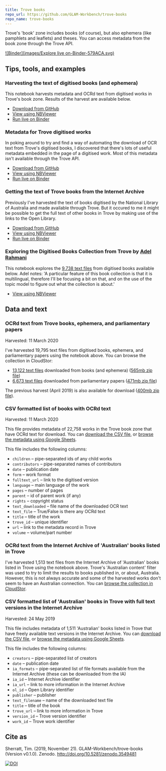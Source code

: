 ```yaml
---
title: Trove books
repo_url: https://github.com/GLAM-Workbench/trove-books
repo_name: trove-books
---
```


Trove's 'book' zone includes books (of course), but also ephemera (like pamphlets and leaflets) and theses. You can access metadata from the book zone through the Trove API.

[![Binder](images/Explore live on-Binder-579ACA.svg)](https://mybinder.org/v2/gh/GLAM-Workbench/trove-books/master?urlpath=lab)

## Tips, tools, and examples

### Harvesting the text of digitised books (and ephemera)
This notebook harvests metadata and OCRd text from digitised works in Trove's book zone. Results of the harvest are available below.

* [Download from GitHub](https://github.com/GLAM-Workbench/trove-books/blob/master/Harvesting-digitised-books.ipynb)
* [View using NBViewer](https://nbviewer.jupyter.org/github/GLAM-Workbench/trove-books/blob/master/Harvesting-digitised-books.ipynb)
* [Run live on Binder](https://mybinder.org/v2/gh/GLAM-Workbench/trove-books/master?urlpath=lab%2Ftree%2FHarvesting-digitised-books.ipynb)

### Metadata for Trove digitised works
In poking around to try and find a way of automating the download of OCR text from Trove's digitised books, I discovered that there's lots of useful metadata embedded in the page of a digitised work. Most of this metadata isn't available through the Trove API.

* [Download from GitHub](https://github.com/GLAM-Workbench/trove-books/blob/master/Metadata-for-Trove-digitised-works.ipynb)
* [View using NBViewer](https://nbviewer.jupyter.org/github/GLAM-Workbench/trove-books/blob/master/Metadata-for-Trove-digitised-works.ipynb)
* [Run live on Binder](https://mybinder.org/v2/gh/GLAM-Workbench/trove-books/master?urlpath=lab%2Ftree%2FMetadata-for-Trove-digitised-works.ipynb)

### Getting the text of Trove books from the Internet Archive
Previously I've harvested the text of books digitised by the National Library of Australia and made available through Trove. But it occured to me it might be possible to get the full text of other books in Trove by making use of the links to the Open Library.

* [Download from GitHub](https://github.com/GLAM-Workbench/trove-books/blob/master/Getting-Trove-books-from-Internet-Archive.ipynb)
* [View using NBViewer](https://nbviewer.jupyter.org/github/GLAM-Workbench/trove-books/blob/master/Getting-Trove-books-from-Internet-Archive.ipynb)
* [Run live on Binder](https://mybinder.org/v2/gh/GLAM-Workbench/trove-books/master?urlpath=lab%2Ftree%2FGetting-Trove-books-from-Internet-Archive.ipynb)

### Exploring the Digitised Books Collection from Trove by  [Adel Rahmani](https://twitter.com/dinkumdata)

This notebook explores the [9,738 text files](https://glam-workbench.github.io/trove-books/#ocrd-text-from-trove-books-and-ephemera) from digitised books available below. Adel notes:
'A particular feature of this book collection is that it is multilingual, therefore I'll be focusing a bit on that, and on the use of the topic model to figure out what the collection is about.'

* [View using NBViewer](https://nbviewer.jupyter.org/github/adelr/trove-books/blob/master/Trove_Digitised_Books.ipynb)

## Data and text

### OCRd text from Trove books, ephemera, and parliamentary papers
Harvested: 11 March 2020

I've harvested 19,795 text files from digitised books, ephemera, and parliamentary papers using the notebook above. You can browse the collection in CloudStor:

* [13,122 text files](https://cloudstor.aarnet.edu.au/plus/s/ugiw3gdijSKaoTL) downloaded from books (and ephemera) ([565mb zip file](https://cloudstor.aarnet.edu.au/plus/s/0eYAJMSgf0YVLPU))
* [6,673 text files](https://cloudstor.aarnet.edu.au/plus/s/9E6sUQGO6mbFIcM) downloaded from parliamentary papers ([471mb zip file](https://cloudstor.aarnet.edu.au/plus/s/Gg6orB4UkWg6Rij))

The previous harvest (April 2019) is also available for download ([400mb zip file](https://cloudstor.aarnet.edu.au/plus/s/XdAqbGoPpefhmj2)).

### CSV formatted list of books with OCRd text
Harvested: 11 March 2020

This file provides metadata of 22,758 works in the Trove book zone that have OCRd text for download. You can [download the CSV file](https://github.com/GLAM-Workbench/trove-books/blob/master/trove_digitised_books_with_ocr.csv), or [browse the metadata using Google Sheets](https://docs.google.com/spreadsheets/d/1oAF5NcvDcZGlQ7u6Qw2g5ylLVPE4xwoktjo3YGDS-vo/edit?usp=sharing).

This file includes the following columns:

* `children` – pipe-separated ids of any child works
* `contributors` – pipe-separated names of contributors
* `date` – publication date
* `form` – work format
* `fulltext_url` – link to the digitised version
* `language` – main language of the work
* `pages` – number of pages
* `parent` – id of parent work (if any)
* `rights` – copyright status
* `text_downloaded` – file name of the downloaded OCR text
* `text_file` – True/False is there any OCRd text
* `title` – title of the work
* `trove_id` – unique identifier
* `url` – link to the metadata record in Trove
* `volume` – volume/part number

### OCRd text from the Internet Archive of 'Australian' books listed in Trove  
I've harvested 1,513 text files from the Internet Archive of 'Australian' books listed in Trove using the notebook above. Trove's 'Australian content' filter was used to try to limit the results to books published in, or about, Australia. However, this is not always accurate and some of the harvested works don't seem to have an Australian connection. You can [browse the collection in CloudStor](https://cloudstor.aarnet.edu.au/plus/s/3h3GHfS3tQTDLaX).

### CSV formatted list of 'Australian' books in Trove with full text versions in the Internet Archive
Harvested: 24 May 2019

This file includes metadata of 1,511 'Australian' books listed in Trove that have freely available text versions in the Internet Archive. You can [download the CSV file](https://github.com/GLAM-Workbench/trove-books/blob/master/trove-books-in-ia.csv), or [browse the metadata using Google Sheets](https://docs.google.com/spreadsheets/d/1QgWaziVsryBaL-TX_iqoR_RmAwUy6CJ82CcYApoHkHA/edit?usp=sharing).

This file includes the following columns:

* `creators` – pipe-separated list of creators
* `date` – publication date
* `ia_formats` – pipe-separated list of file formats available from the Internet Archive (these can be downloaded from the IA)
* `ia_id` – Internet Archive identifier
* `ia_url` – link to more information in the Internet Archive
* `ol_id` – Open Library identifier
* `publisher` – publisher
* `text_filename` – name of the downloaded text file
* `title` – title of the book
* `trove_url` – link to more information in Trove
* `version_id` – Trove version identifier
* `work_id` – Trove work identifier

## Cite as

Sherratt, Tim. (2019, November 21). GLAM-Workbench/trove-books (Version v0.1.0). Zenodo. <http://doi.org/10.5281/zenodo.3549481>

[![DOI](https://zenodo.org/badge/DOI/10.5281/zenodo.3549481.svg)](https://doi.org/10.5281/zenodo.3549481)

